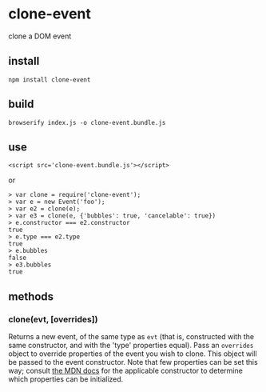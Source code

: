 # clone-event

clone a DOM event

## install

`npm install clone-event`

## build

`browserify index.js -o clone-event.bundle.js`

## use
```
<script src='clone-event.bundle.js'></script>
```

or


```
> var clone = require('clone-event');
> var e = new Event('foo');
> var e2 = clone(e);
> var e3 = clone(e, {'bubbles': true, 'cancelable': true})
> e.constructor === e2.constructor
true
> e.type === e2.type
true
> e.bubbles
false
> e3.bubbles
true
```

## methods

### clone(evt, [overrides])

Returns a new event, of the same type as `evt` (that is, constructed with the same constructor, and with the 'type' properties equal).
Pass an `overrides` object to override properties of the event you wish to clone. This object will be passed to the event constructor.
Note that few properties can be set this way; consult [the MDN docs](https://developer.mozilla.org/en-US/docs/Web/API/Event) for the
applicable constructor to determine which properties can be initialized.
